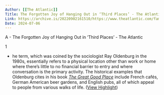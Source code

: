```yaml
---
Author: [[The Atlantic]]
Title: The Forgotten Joy of Hanging Out in ‘Third Places’ - The Atlantic
Link: https://archive.is/20220902161510/https://www.theatlantic.com/family/archive/2022/04/third-places-meet-new-people-pandemic/629468/#selection-669.195-675.128
Date: 2024-07-06
---
```

A - The Forgotten Joy of Hanging Out in ‘Third Places’ - The Atlantic

1
- he term, which was coined by the sociologist Ray Oldenburg in the 1980s, essentially refers to a physical location other than work or home where there’s little to no financial barrier to entry and where conversation is the primary activity. The historical examples that Oldenburg cites in his book [*The Great Good Place*](https://archive.is/o/TyBeL/https://bookshop.org/a/12476/9781569246818) include French cafés, German American beer gardens, and English pubs, all of which appeal to people from various walks of life. ([View Highlight](https://read.readwise.io/read/01gw01ppk9sbq08sx4enxm915g))
